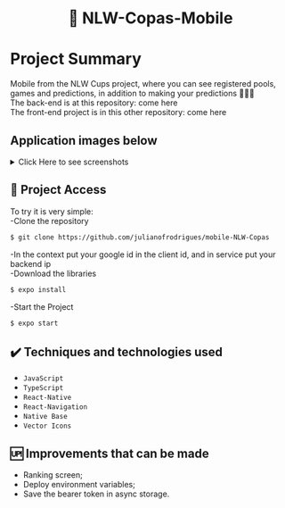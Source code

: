 <h1 align="center"> 🥅 NLW-Copas-Mobile </h1>

# Project Summary
Mobile from the NLW Cups project, where you can see registered pools, games and predictions, in addition to making your predictions 🏃🏻‍♂️ <br>
The back-end is at this repository: come here<br>
The front-end project is in this other repository: come here

## Application images below 
<details> <summary> Click Here to see screenshots </summary>
  
  ![cover](https://i.imgur.com/xwIzeP5.jpg)
  ![login](https://i.imgur.com/P1rfU66.jpg) 
  ![create](https://i.imgur.com/5cWxUru.jpg) 
  ![pools](https://i.imgur.com/ld5jVPW.jpg) 
  ![games](https://i.imgur.com/0WcB2vq.jpg)
  ![search](https://i.imgur.com/BfWp9SP.jpg) 
     
</details>

## 📁 Project Access
To try it is very simple:<br>
-Clone the repository
```bash
$ git clone https://github.com/julianofrodrigues/mobile-NLW-Copas
```
-In the context put your google id in the client id, and in service put your backend ip<br>
-Download the libraries
```bash
$ expo install
```
-Start the Project
```bash
$ expo start
```

## ✔️ Techniques and technologies used

- ``JavaScript``
- ``TypeScript``
- ``React-Native``
- ``React-Navigation``
- ``Native Base``
- ``Vector Icons``

## 🆙 Improvements that can be made

- Ranking screen;<br>
- Deploy environment variables;<br>
- Save the bearer token in async storage.


